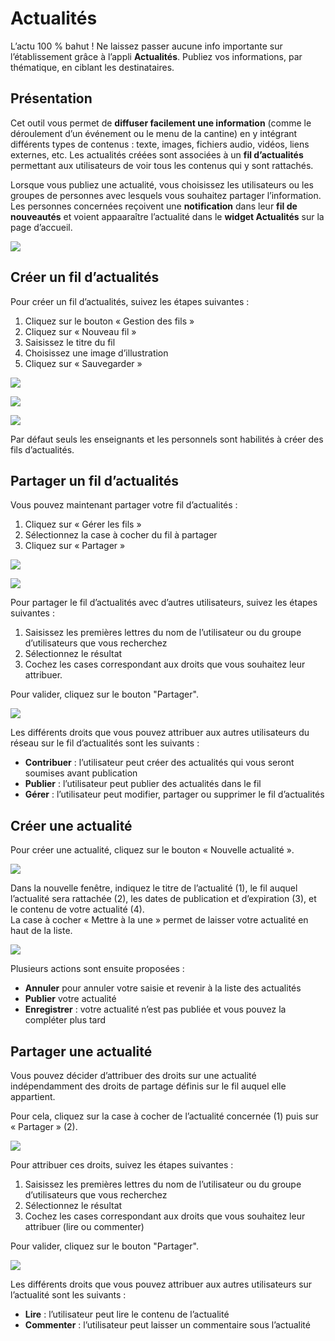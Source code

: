 # Actualités

L’actu 100 % bahut ! Ne laissez passer aucune info importante sur l’établissement grâce à l’appli **Actualités**. Publiez vos informations, par thématique, en ciblant les destinataires.

## Présentation

Cet outil vous permet de **diffuser facilement une information** \(comme le déroulement d’un événement ou le menu de la cantine\) en y intégrant différents types de contenus : texte, images, fichiers audio, vidéos, liens externes, etc. Les actualités créées sont associées à un **fil d’actualités** permettant aux utilisateurs de voir tous les contenus qui y sont rattachés.

Lorsque vous publiez une actualité, vous choisissez les utilisateurs ou les groupes de personnes avec lesquels vous souhaitez partager l’information. Les personnes concernées reçoivent une **notification** dans leur **fil de nouveautés** et voient appaaraître l’actualité dans le **widget Actualités** sur la page d’accueil.

![](.gitbook/assets/actu_11-1024x475.png)

## Créer un fil d’actualités

Pour créer un fil d’actualités, suivez les étapes suivantes :

1. Cliquez sur le bouton « Gestion des fils »
2. Cliquez sur « Nouveau fil »
3. Saisissez le titre du fil
4. Choisissez une image d’illustration
5. Cliquez sur « Sauvegarder »

![](.gitbook/assets/actu_2_1-1024x318%20%281%29.png)

![](.gitbook/assets/a28.png)

![](.gitbook/assets/a37.png)

Par défaut seuls les enseignants et les personnels sont habilités à créer des fils d’actualités.

## Partager un fil d’actualités

Vous pouvez maintenant partager votre fil d’actualités :

1. Cliquez sur « Gérer les fils »
2. Sélectionnez la case à cocher du fil à partager
3. Cliquez sur « Partager »

![](.gitbook/assets/actu_2_1-1024x318.png)

![](.gitbook/assets/actu_3_1-1024x633.png)

Pour partager le fil d’actualités avec d’autres utilisateurs, suivez les étapes suivantes :

1. Saisissez les premières lettres du nom de l’utilisateur ou du groupe d’utilisateurs que vous recherchez
2. Sélectionnez le résultat
3. Cochez les cases correspondant aux droits que vous souhaitez leur attribuer.

Pour valider, cliquez sur le bouton "Partager".

![](.gitbook/assets/fil-actu.png)

Les différents droits que vous pouvez attribuer aux autres utilisateurs du réseau sur le fil d’actualités sont les suivants :

* **Contribuer** : l’utilisateur peut créer des actualités qui vous seront soumises avant publication
* **Publier** : l’utilisateur peut publier des actualités dans le fil
* **Gérer** : l’utilisateur peut modifier, partager ou supprimer le fil d’actualités

## Créer une actualité

Pour créer une actualité, cliquez sur le bouton « Nouvelle actualité ».

![](.gitbook/assets/capture.png)

Dans la nouvelle fenêtre, indiquez le titre de l’actualité \(1\), le fil auquel l’actualité sera rattachée \(2\), les dates de publication et d’expiration \(3\), et le contenu de votre actualité \(4\).  
La case à cocher « Mettre à la une » permet de laisser votre actualité en haut de la liste.

![](.gitbook/assets/actu-2-1024x524.png)

Plusieurs actions sont ensuite proposées :

* **Annuler** pour annuler votre saisie et revenir à la liste des actualités
* **Publier** votre actualité
* **Enregistrer** : votre actualité n’est pas publiée et vous pouvez la compléter plus tard

## Partager une actualité

Vous pouvez décider d’attribuer des droits sur une actualité indépendamment des droits de partage définis sur le fil auquel elle appartient.

Pour cela, cliquez sur la case à cocher de l’actualité concernée \(1\) puis sur « Partager » \(2\).

![](.gitbook/assets/actu_4-1-1024x626.png)

Pour attribuer ces droits, suivez les étapes suivantes :

1. Saisissez les premières lettres du nom de l’utilisateur ou du groupe d’utilisateurs que vous recherchez
2. Sélectionnez le résultat
3. Cochez les cases correspondant aux droits que vous souhaitez leur attribuer \(lire ou commenter\)

Pour valider, cliquez sur le bouton "Partager".

![](.gitbook/assets/actus.png)

Les différents droits que vous pouvez attribuer aux autres utilisateurs sur l’actualité sont les suivants :

* **Lire** : l’utilisateur peut lire le contenu de l’actualité
* **Commenter** : l’utilisateur peut laisser un commentaire sous l’actualité

